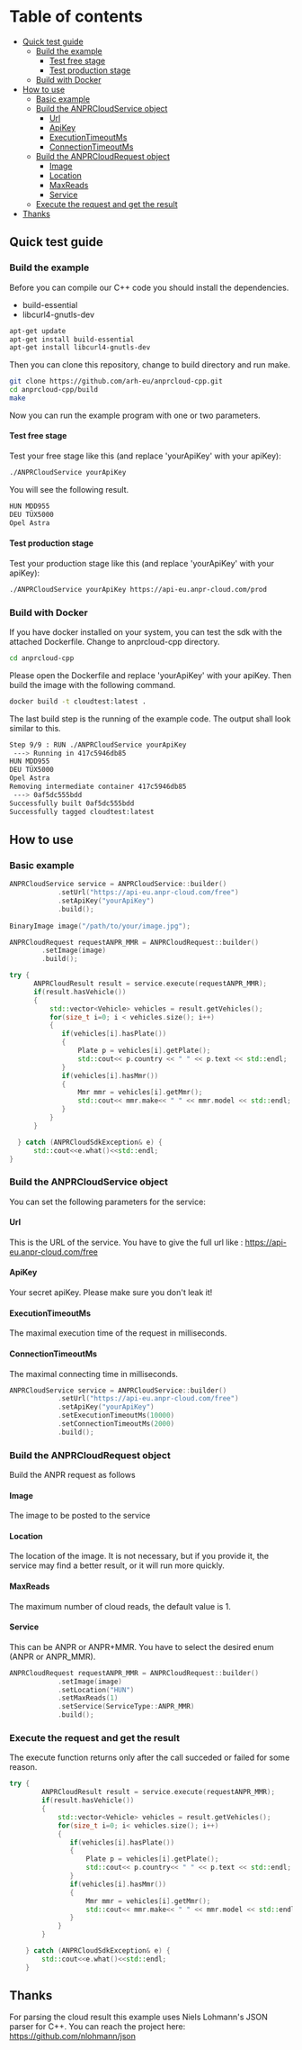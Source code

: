 Table of contents
=================

* [Quick test guide](#quick-test-guide)
   * [Build the example](#build-the-example)
      * [Test free stage](#test-free-stage)
      * [Test production stage](#test-production-stage)
   * [Build with Docker](#build-with-docker)
* [How to use](#how-to-use)
   * [Basic example](#basic-example)
   * [Build the ANPRCloudService object](#build-the-anprcloudservice-object)
      * [Url](#url)
      * [ApiKey](#apikey)
      * [ExecutionTimeoutMs](#executiontimeoutms)
      * [ConnectionTimeoutMs](#connectiontimeoutms)
   * [Build the ANPRCloudRequest object](#build-the-anprcloudrequest-object)
      * [Image](#image)
      * [Location](#location)
      * [MaxReads](#maxreads)
      * [Service](#service)
   * [Execute the request and get the result](#execute-the-request-and-get-the-result)
* [Thanks](#thanks)

## Quick test guide
### Build the example
Before you can compile our C++ code you should install the dependencies.

  - build-essential
  - libcurl4-gnutls-dev

```sh
apt-get update
apt-get install build-essential
apt-get install libcurl4-gnutls-dev
```
Then you can clone this repository, change to build directory and run make.

```sh
git clone https://github.com/arh-eu/anprcloud-cpp.git
cd anprcloud-cpp/build
make
```
Now you can run the example program with one or two parameters.

#### Test free stage
Test your free stage like this (and replace 'yourApiKey' with your apiKey):

```sh
./ANPRCloudService yourApiKey
```
You will see the following result.
```sh
HUN MDD955
DEU TÜX5000
Opel Astra
```

#### Test production stage
Test your production stage like this (and replace 'yourApiKey' with your apiKey):

```sh
./ANPRCloudService yourApiKey https://api-eu.anpr-cloud.com/prod
```
### Build with Docker
If you have docker installed on your system, you can test the sdk with the attached Dockerfile.
Change to anprcloud-cpp directory.
```sh
cd anprcloud-cpp
```
Please open the Dockerfile and replace 'yourApiKey' with your apiKey. Then build the image with the following command.

```sh
docker build -t cloudtest:latest .
```
The last build step is the running of the example code. The output shall look similar to this.

```sh
Step 9/9 : RUN ./ANPRCloudService yourApiKey
 ---> Running in 417c5946db85
HUN MDD955
DEU TÜX5000
Opel Astra
Removing intermediate container 417c5946db85
 ---> 0af5dc555bdd
Successfully built 0af5dc555bdd
Successfully tagged cloudtest:latest
```

## How to use
### Basic example

```cpp
ANPRCloudService service = ANPRCloudService::builder()
            .setUrl("https://api-eu.anpr-cloud.com/free")
            .setApiKey("yourApiKey")
            .build();
            
BinaryImage image("/path/to/your/image.jpg");

ANPRCloudRequest requestANPR_MMR = ANPRCloudRequest::builder()
        .setImage(image)
        .build();

try {
      ANPRCloudResult result = service.execute(requestANPR_MMR);
      if(result.hasVehicle())
      {
          std::vector<Vehicle> vehicles = result.getVehicles();
          for(size_t i=0; i < vehicles.size(); i++)
          {
             if(vehicles[i].hasPlate())
             {
                 Plate p = vehicles[i].getPlate();
                 std::cout<< p.country << " " << p.text << std::endl;
             }
             if(vehicles[i].hasMmr())
             {
                 Mmr mmr = vehicles[i].getMmr();
                 std::cout<< mmr.make<< " " << mmr.model << std::endl;
             }
          }
      }

  } catch (ANPRCloudSdkException& e) {
      std::cout<<e.what()<<std::endl;
}
```
### Build the ANPRCloudService object
You can set the following parameters for the service:
#### Url
This is the URL of the service. You have to give the full url like : https://api-eu.anpr-cloud.com/free
#### ApiKey
Your secret apiKey. Please make sure you don't leak it!
#### ExecutionTimeoutMs
The maximal execution time of the request in milliseconds.
#### ConnectionTimeoutMs
The maximal connecting time in milliseconds.

```cpp
ANPRCloudService service = ANPRCloudService::builder()
            .setUrl("https://api-eu.anpr-cloud.com/free")
            .setApiKey("yourApiKey")
            .setExecutionTimeoutMs(10000)
            .setConnectionTimeoutMs(2000)
            .build();
```

### Build the ANPRCloudRequest object
Build the ANPR request as follows
#### Image
The image to be posted to the service
#### Location
The location of the image. It is not necessary, but if you provide it, the service may find a better result, or it will run more quickly.
#### MaxReads
The maximum number of cloud reads, the default value is 1.
#### Service
This can be ANPR or ANPR+MMR. You have to select the desired enum (ANPR or ANPR_MMR).

```cpp
ANPRCloudRequest requestANPR_MMR = ANPRCloudRequest::builder()
            .setImage(image)
            .setLocation("HUN")
            .setMaxReads(1)
            .setService(ServiceType::ANPR_MMR)
            .build();
```

### Execute the request and get the result
The execute function returns only after the call succeded or failed for some reason.
```cpp
try {
        ANPRCloudResult result = service.execute(requestANPR_MMR);
        if(result.hasVehicle())
        {
            std::vector<Vehicle> vehicles = result.getVehicles();
            for(size_t i=0; i< vehicles.size(); i++)
            {
               if(vehicles[i].hasPlate())
               {
                   Plate p = vehicles[i].getPlate();
                   std::cout<< p.country<< " " << p.text << std::endl;
               }
               if(vehicles[i].hasMmr())
               {
                   Mmr mmr = vehicles[i].getMmr();
                   std::cout<< mmr.make<< " " << mmr.model << std::endl;
               }
            }
        }

    } catch (ANPRCloudSdkException& e) {
        std::cout<<e.what()<<std::endl;
    }
```
## Thanks
For parsing the cloud result this example uses Niels Lohmann's JSON parser for C++.
You can reach the project here: https://github.com/nlohmann/json

